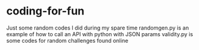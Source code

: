 # coding-for-fun
Just some random codes I did during my spare time
randomgen.py is an example of how to call an API with python with JSON params
validity.py is some codes for random challenges found online